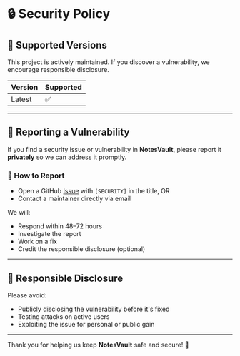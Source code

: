 # 🔒 Security Policy

## 📅 Supported Versions

This project is actively maintained. If you discover a vulnerability, we encourage responsible disclosure.

| Version | Supported |
|---------|-----------|
| Latest  | ✅         |

---

## 📢 Reporting a Vulnerability

If you find a security issue or vulnerability in **NotesVault**, please report it **privately** so we can address it promptly.

### 🔐 How to Report

- Open a GitHub [Issue](https://github.com/opensource-society/NotesVault/issues) with `[SECURITY]` in the title, OR  
- Contact a maintainer directly via email

We will:

- Respond within 48–72 hours  
- Investigate the report  
- Work on a fix  
- Credit the responsible disclosure (optional)

---

## 🤝 Responsible Disclosure

Please avoid:

- Publicly disclosing the vulnerability before it's fixed  
- Testing attacks on active users  
- Exploiting the issue for personal or public gain

---

Thank you for helping us keep **NotesVault** safe and secure! 🔐
